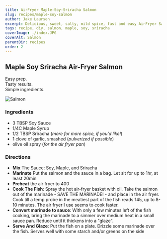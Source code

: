 ```yaml
---
title: AirFryer Maple-Soy-Sriracha Salmon
slug: recipes/maple-soy-salmon
author: Jake Laursen
excerpt: Delicious, sweet, salty, mild spice, fast and easy AirFryer Salmon
tags: recipe, diy, salmon, maple, soy, sriracha
coverImage: ./index.JPG
coverAlt: Salmon
parentDir: recipes
order: 2
---
```


## Maple Soy Sriracha Air-Fryer Salmon

Easy prep.  
Tasty results.  
Simple ingredients.

![Salmon](./salmon/cover.png)

### Ingredients

- 3 TBSP Soy Sauce
- 1/4C Maple Syrup
- 1/2 TBSP Sriracha (_more for more spice, if you'd like!_)
- 1 clove of garlic, smashed (_pulverized if possible_)
- olive oil spray (_for the air fryer pan_)

### Directions

- **Mix** The Sauce: Soy, Maple, and Sriracha
- **Marinate** Put the salmon and the sauce in a bag. Let sit for up to 1hr, at least 20min
- **Preheat** the air fryer to 400
- **Cook The Fish**: Spray the hot air-fryer basket with oil. Take the salmon out of the marinade - SAVE THE MARINADE! - and place in the air fryer. Cook till a temp probe in the meatiest part of the fish reads 145, up to 8-10 minutes. The air fryer I use seems to cook faster.
- **Convert marinade to sauce**: With only a few minutes left of the fish cooking, bring the marinade to a simmer over medium heat in a small sauce pan. Reduce until it thickens into a "glaze".
- **Serve And Glaze**: Put the fish on a plate. Drizzle some marinade over the fish. Serves well with some starch and/or greens on the side
